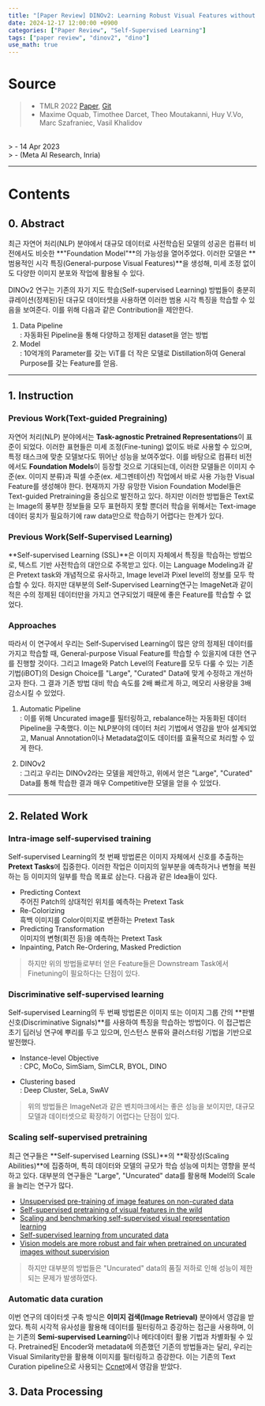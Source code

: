 ```yaml
---
title: "[Paper Review] DINOv2: Learning Robust Visual Features without Supervision"
date: 2024-12-17 12:00:00 +0900
categories: ["Paper Review", "Self-Supervised Learning"]
tags: ["paper review", "dinov2", "dino"]
use_math: true
---
```


# Source

> - TMLR 2022 [Paper](https://arxiv.org/pdf/2304.07193), [Git](https://github.com/facebookresearch/dinov2)<br>
> - Maxime Oquab, Timothee Darcet, Theo Moutakanni, Huy V.Vo, Marc Szafraniec, Vasil Khalidov
 <br>
> - 14 Apr 2023<br>
> - (Meta AI Research, Inria)

---
# Contents
## 0. Abstract

최근 자연어 처리(NLP) 분야에서 대규모 데이터로 사전학습된 모델의 성공은 컴퓨터 비전에서도 비슷한 **"Foundation Model"**의 가능성을 열어주었다. 이러한 모델은 **범용적인 시각 특징(General-purpose Visual Features)**을 생성해, 미세 조정 없이도 다양한 이미지 분포와 작업에 활용될 수 있다.

DINOv2 연구는 기존의 자기 지도 학습(Self-supervised Learning) 방법들이 충분히 큐레이션(정제된)된 대규모 데이터셋을 사용하면 이러한 범용 시각 특징을 학습할 수 있음을 보여준다. 이를 위해 다음과 같은 Contribution을 제안한다.
1. Data Pipeline<br>
: 자동화된 Pipeline을 통해 다양하고 정제된 dataset을 얻는 방법
2. Model<br>
: 10억개의 Parameter를 갖는 ViT를 더 작은 모델로 Distillation하여 General Purpose를 갖는 Feature를 얻음.

---
## 1. Instruction

### Previous Work(Text-guided Pregraining)

자연어 처리(NLP) 분야에서는 **Task-agnostic Pretrained Representations**이 표준이 되었다. 이러한 표현들은 미세 조정(Fine-tuning) 없이도 바로 사용할 수 있으며, 특정 태스크에 맞춘 모델보다도 뛰어난 성능을 보여주었다. 이를 바탕으로 컴퓨터 비전에서도 **Foundation Models**이 등장할 것으로 기대되는데, 이러한 모델들은 이미지 수준(ex. 이미지 분류)과 픽셀 수준(ex. 세그멘테이션) 작업에서 바로 사용 가능한 Visual Feature를 생성해야 한다. 현재까지 가장 유망한 Vision Foundation Model들은 Text-guided Pretraining을 중심으로 발전하고 있다. 하지만 이러한 방법들은 Text로는 Image의 풍부한 정보들을 모두 표현하지 못할 뿐더러 학습을 위해서는 Text-image 데이터 뭉치가 필요하기에 raw data만으로 학습하기 어렵다는 한계가 있다.

### Previous Work(Self-Supervised Learning)

**Self-supervised Learning (SSL)**은 이미지 자체에서 특징을 학습하는 방법으로, 텍스트 기반 사전학습의 대안으로 주목받고 있다. 이는 Language Modeling과 같은 Pretext task와 개념적으로 유사하고, Image level과 Pixel level의 정보를 모두 학습할 수 있다. 하지만 대부분의 Self-Supervised Learning연구는 ImageNet과 같이 적은 수의 정제된 데이터만을 가지고 연구되었기 때문에 좋은 Feature를 학습할 수 없었다.

### Approaches

따라서 이 연구에서 우리는 Self-Supervised Learning이 많은 양의 정제된 데이터를 가지고 학습할 때, General-purpose Visual Feature를 학습할 수 있을지에 대한 연구를 진행할 것이다. 그리고 Image와 Patch Level의 Feature를 모두 다룰 수 있는 기존 기법(iBOT)의 Design Choice를 "Large", "Curated" Data에 맞게 수정하고 개선하고자 한다. 그 결과 기존 방법 대비 학습 속도를 2배 빠르게 하고, 메모리 사용량을 3배 감소시킬 수 있었다.

1. Automatic Pipeline<br>
: 이를 위해 Uncurated image를 필터링하고, rebalance하는 자동화된 데이터 Pipeline을 구축했다. 이는 NLP분야의 데이터 처리 기법에서 영감을 받아 설계되었고, Manual Annotation이나 Metadata없이도 데이터를 효율적으로 처리할 수 있게 한다.

2. DINOv2<br>
: 그리고 우리는 DINOv2라는 모델을 제안하고, 위에서 얻은 "Large", "Curated" Data를 통해 학습한 결과 매우 Competitive한 모델을 얻을 수 있었다.

---
## 2. Related Work

### Intra-image self-supervised training

Self-supervised Learning의 첫 번째 방법론은 이미지 자체에서 신호를 추출하는 **Pretext Tasks**에 집중한다. 이러한 작업은 이미지의 일부분을 예측하거나 변형을 복원하는 등 이미지의 일부를 학습 목표로 삼는다. 다음과 같은 Idea들이 있다.
- Predicting Context<br> 주어진 Patch의 상대적인 위치를 예측하는 Pretext Task
- Re-Colorizing<br> 흑백 이미지를 Color이미지로 변환하는 Pretext Task
- Predicting Transformation<br> 이미지의 변형(회전 등)을 예측하는 Pretext Task
- Inpainting, Patch Re-Ordering, Masked Prediction

> 하지만 위의 방법들로부터 얻은 Feature들은 Downstream Task에서 Finetuning이 필요하다는 단점이 있다.

### Discriminative self-supervised learning

Self-supervised Learning의 두 번째 방법론은 이미지 또는 이미지 그룹 간의 **판별 신호(Discriminative Signals)**를 사용하여 특징을 학습하는 방법이다. 이 접근법은 초기 딥러닝 연구에 뿌리를 두고 있으며, 인스턴스 분류와 클러스터링 기법을 기반으로 발전했다.

- Instance-level Objective<br>
: CPC, MoCo, SimSiam, SimCLR, BYOL, DINO

- Clustering based<br>
: Deep Cluster, SeLa, SwAV

> 위의 방법들은 ImageNet과 같은 벤치마크에서는 좋은 성능을 보이지만, 대규모 모델과 데이터셋으로 확장하기 어렵다는 단점이 있다.

### Scaling self-supervised pretraining

최근 연구들은 **Self-supervised Learning (SSL)**의 **확장성(Scaling Abilities)**에 집중하며, 특히 데이터와 모델의 규모가 학습 성능에 미치는 영향을 분석하고 있다. 대부분의 연구들은 "Large", "Uncurated" data를 활용해 Model의 Scale을 늘리는 연구가 많다.

- [Unsupervised pre-training of image features on non-curated data](https://arxiv.org/pdf/1905.01278)
- [Self-supervised pretraining of visual features in the wild](https://arxiv.org/pdf/2103.01988)
- [Scaling and benchmarking self-supervised visual representation learning](https://arxiv.org/pdf/1905.01235)
- [Self-supervised learning from uncurated data](https://arxiv.org/pdf/2105.08054)
- [Vision models are more robust and fair when pretrained on uncurated images without supervision](https://arxiv.org/pdf/2202.08360)

> 하지만 대부분의 방법들은 "Uncurated" data의 품질 저하로 인해 성능이 제한되는 문제가 발생하였다.

### Automatic data curation

이번 연구의 데이터셋 구축 방식은 **이미지 검색(Image Retrieval)** 분야에서 영감을 받았다. 특히 시각적 유사성을 활용해 데이터를 필터링하고 증강하는 접근을 사용하며, 이는 기존의 **Semi-supervised Learning**이나 메타데이터 활용 기법과 차별화될 수 있다. Pretrained된 Encoder와 metadata에 의존했던 기존의 방법들과는 달리, 우리는 Visual Similarity만을 활용해 이미지를 필터링하고 증강한다. 이는 기존의 Text Curation pipeline으로 사용되는 [Ccnet](https://arxiv.org/pdf/1911.00359)에서 영감을 받았다.

## 3. Data Processing

